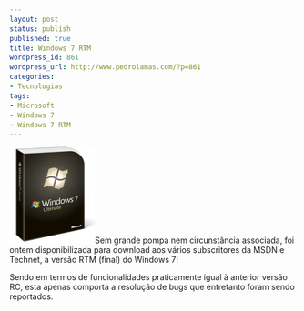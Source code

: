 ```yaml
---
layout: post
status: publish
published: true
title: Windows 7 RTM
wordpress_id: 861
wordpress_url: http://www.pedrolamas.com/?p=861
categories:
- Tecnologias
tags:
- Microsoft
- Windows 7
- Windows 7 RTM
---
```

![Windows 7 Ultimate Box](/wp-content/uploads/2009/08/Windows-7-Ultimate-Box.jpg "Windows 7 Ultimate Box")Sem grande pompa nem circunstância associada, foi ontem disponibilizada para download aos vários subscritores da MSDN e Technet, a versão RTM (final) do Windows 7!

Sendo em termos de funcionalidades praticamente igual à anterior versão RC, esta apenas comporta a resolução de bugs que entretanto foram sendo reportados.
